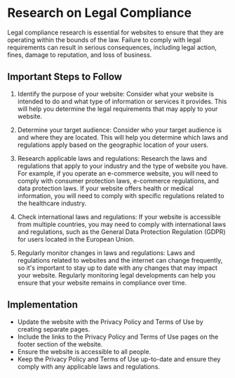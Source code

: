 # Research on Legal Compliance

Legal compliance research is essential for websites to ensure that they are operating within the bounds of the law. Failure to comply with legal requirements can result in serious consequences, including legal action, fines, damage to reputation, and loss of business.

## Important Steps to Follow

1. Identify the purpose of your website: Consider what your website is intended to do and what type of information or services it provides. This will help you determine the legal requirements that may apply to your website.

2. Determine your target audience: Consider who your target audience is and where they are located. This will help you determine which laws and regulations apply based on the geographic location of your users.

3. Research applicable laws and regulations: Research the laws and regulations that apply to your industry and the type of website you have. For example, if you operate an e-commerce website, you will need to comply with consumer protection laws, e-commerce regulations, and data protection laws. If your website offers health or medical information, you will need to comply with specific regulations related to the healthcare industry.

4. Check international laws and regulations: If your website is accessible from multiple countries, you may need to comply with international laws and regulations, such as the General Data Protection Regulation (GDPR) for users located in the European Union.

5. Regularly monitor changes in laws and regulations: Laws and regulations related to websites and the internet can change frequently, so it's important to stay up to date with any changes that may impact your website. Regularly monitoring legal developments can help you ensure that your website remains in compliance over time.

## Implementation

- Update the website with the Privacy Policy and Terms of Use by creating separate pages.
- Include the links to the Privacy Policy and Terms of Use pages on the footer section of the website.
- Ensure the website is accessible to all people.
- Keep the Privacy Policy and Terms of Use up-to-date and ensure they comply with any applicable laws and regulations.
